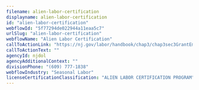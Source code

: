 ```yaml
---
filename: alien-labor-certification
displayname: alien-labor-certification
id: "alien-labor-certification"
webflowId: "5f77294de022944a11eaa5c7"
urlSlug: "alien-labor-certification"
webflowName: "Alien Labor Certification"
callToActionLink: "https://nj.gov/labor/handbook/chap3/chap3sec3GrantEmployerServices.html"
callToActionText: ""
agencyId: njdol
agencyAdditionalContext: ""
divisionPhone: "(609) 777-1838"
webflowIndustry: "Seasonal Labor"
licenseCertificationClassification: "ALIEN LABOR CERTIFICATION PROGRAM"
---
```

